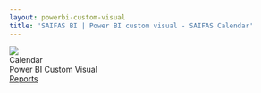 ```yaml
---
layout: powerbi-custom-visual
title: 'SAIFAS BI | Power BI custom visual - SAIFAS Calendar'
---
```

<div class="details__card">
  <div class="details__card-image">
    <img src="/assets/graphics/images/content/saifas-bi-powerbi-custom-visuals/saifas-bi-pbi-cv-calendar-120px-120px.png">
  </div>
  <div class="details__card-text">
    <div class="details__card-title">
      Calendar
    </div>
    <div class="details__card-description">
      Power BI Custom Visual
    </div>
    <a class='btn' href='./reports'>Reports</a>
  </div>
</div>

